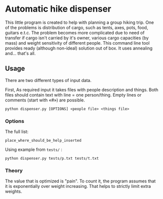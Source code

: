 # Automatic hike dispenser

This little program is created to help with planning a group hiking
trip. One of the problems is distribution of cargo, such as tents, axes,
pots, food, guitars e.t.c. The problem becomes more complicated due to
need of transfer if cargo isn't carried by it's owner, various cargo
capacities (by mass) and weight sensitivity of different people. This
command line tool provides ready (although non-ideal) solution out of
box. It uses annealing and... that's all.

## Usage

There are two different types of input data. 

First, As required input it takes files with people description and things.
Both files should contain text with line = one person/thing. Empty lines
or comments (start with «\#») are possible.

`python dispenser.py [OPTIONS] <people file> <things file>`

### Options

The full list:

```
place_where_should_be_help_inserted
```

Using example from `tests/` :

 `python dispenser.py tests/p.txt tests/t.txt`

### Theory

The value that is optimized is "pain". To count it, the program assumes
that it is exponentially over weight increasing. That helps to strictly
limit extra weights.
